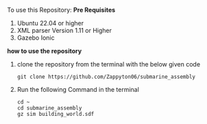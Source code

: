 To use this Repository:
**Pre Requisites**
  1. Ubuntu 22.04 or higher
  2. XML parser Version 1.11 or Higher
  3. Gazebo Ionic

**how to use the repository**
  1. clone the repository from the terminal with the below given code
     ```
     git clone https://github.com/Zappyton06/submarine_assembly
     ```
  2. Run the following Command in the terminal
     ```
     cd ~
     cd submarine_assembly
     gz sim building_world.sdf
     ```
     
